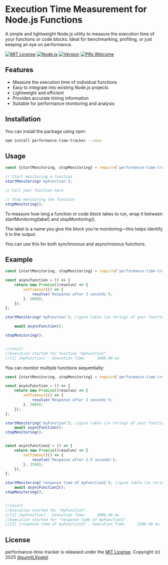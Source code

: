 
# Execution Time Measurement for Node.js Functions

A simple and lightweight Node.js utility to measure the execution time of your functions or code blocks. Ideal for benchmarking, profiling, or just keeping an eye on performance.

[![MIT License](https://img.shields.io/badge/License-MIT-yellow.svg)](https://choosealicense.com/licenses/mit/)
[![Node.js](https://img.shields.io/badge/Node.js-v20-green.svg)](https://nodejs.org/)
[![Version](https://img.shields.io/badge/Version-1.0.1-blue.svg)]()
[![PRs Welcome](https://img.shields.io/badge/PRs-Welcome-brightgreen.svg)]()


 ## Features
* Measure the execution time of individual functions
* Easy to integrate into existing Node.js projects
* Lightweight and efficient
* Provides accurate timing information
* Suitable for performance monitoring and analysis

## Installation

You can install the package using npm:

```bash
npm install performance-time-tracker --save
```
    
## Usage
```javascript
const {startMonitoring, stopMonitoring} = require('performance-time-tracker');

// Start monitoring a function
startMonitoring('myFunction');

// Call your function here

// Stop monitoring the function
stopMonitoring();
```

To measure how long a function or code block takes to run, wrap it between startMonitoring(label) and stopMonitoring().

The label is a name you give the block you're monitoring—this helps identify it in the output.

You can use this for both synchronous and asynchronous functions.

## Example
```javascript
const {startMonitoring, stopMonitoring} = require('performance-time-tracker');

const asyncFunction = () => {
    return new Promise((resolve) => {
        setTimeout(() => {
            resolve('Response after 3 seconds');
        }, 3000);
    });
};

startMonitoring('myFunction'); //give lable (in string) of your function so you can identify

    await asyncFunction();

stopMonitoring();


//result
//Execution started for function "myFunction".
//[1] [myFunction] - Execution Time:     3000.00 ms
```
You can monitor multiple functions sequentially:

```javascript
const {startMonitoring, stopMonitoring} = require('performance-time-tracker');

const asyncFunction = () => {
    return new Promise((resolve) => {
        setTimeout(() => {
            resolve('Response after 3 seconds');
        }, 3000);
    });
};

startMonitoring('myFunction'); //give lable (in string) of your function so you can identify
    await asyncFunction();
stopMonitoring();


const asyncFunction2 = () => {
    return new Promise((resolve) => {
        setTimeout(() => {
            resolve('Response after 2.5 seconds');
        }, 2500);
    });
};

startMonitoring('response time of myFunction2'); //give lable (in string) of your function so you can identify
    await asyncFunction2();
stopMonitoring();


//result
//Execution started for "myFunction".
//[1] [myFunction] - Execution Time:     3000.00 ms
//Execution started for "response time of myFunction2".
//[2] [response time of myFunction2] - Execution Time:     2500.00 ms
```


## License
performance-time-tracker is released under the [MIT License](http://opensource.org/licenses/MIT).
Copyright (c) 2025 [@sumitLKpatel](https://github.com/sumitLKpatel)
